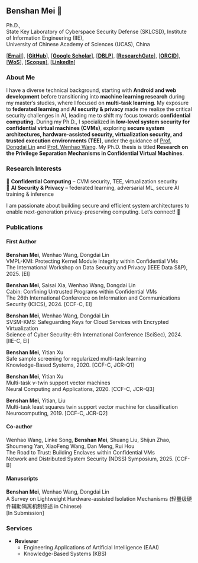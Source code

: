 ## Benshan Mei 👋  

Ph.D., \
State Key Laboratory of Cyberspace Security Defense (SKLCSD), 
Institute of Information Engineering (IIE), \
University of Chinese Academy of Sciences (UCAS), China

[[**Email**](mailto:mbs2021@163.com)], [[**GitHub**](https://github.com/mbs0221)], [[**Google Scholar**](https://scholar.google.com/citations?user=zd0JSI8AAAAJ&hl=zh-CN)], [[**DBLP**](https://dblp1.uni-trier.de/pid/238/7713.html)], [[**ResearchGate**](https://www.researchgate.net/profile/Benshan-Mei)], [[**ORCID**](https://orcid.org/0000-0002-2637-0101)], [[**WoS**](https://webofscience.clarivate.cn/wos/author/record/MTA-4527-2025)], [[**Scopus**](https://www.scopus.com/authid/detail.uri?authorId=57205729009)], [[**LinkedIn**](https://www.linkedin.com/in/%E6%9C%AC%E5%B1%B1-%E6%A2%85-85148831b/)]

### About Me  
I have a diverse technical background, starting with **Android and web development** before transitioning into **machine learning research** during my master’s studies, where I focused on **multi-task learning**. My exposure to **federated learning** and **AI security & privacy** made me realize the critical security challenges in AI, leading me to shift my focus towards **confidential computing**. During my Ph.D., I specialized in **low-level system security for confidential virtual machines (CVMs)**, exploring **secure system architectures, hardware-assisted security, virtualization security, and trusted execution environments (TEE)**, under the guidance of [Prof. Dongdai Lin](https://people.ucas.ac.cn/~ddlin) and [Prof. Wenhao Wang](https://heartever.github.io/). My Ph.D. thesis is titled **Research on the Privilege Separation Mechanisms in Confidential Virtual Machines**.

### Research Interests  
🔹 **Confidential Computing** – CVM security, TEE, virtualization security  
🔹 **AI Security & Privacy** – federated learning, adversarial ML, secure AI training & inference  

I am passionate about building secure and efficient system architectures to enable next-generation privacy-preserving computing. Let’s connect! 🚀  

### Publications

#### First Author

**Benshan Mei**, Wenhao Wang, Dongdai Lin \
VMPL-KMI: Protecting Kernel Module Integrity within Confidential VMs \
The International Workshop on Data Security and Privacy (IEEE Data S\&P), 2025. [EI] 

**Benshan Mei**, Saisai Xia, Wenhao Wang, Dongdai Lin \
Cabin: Confining Untrusted Programs within Confidential VMs \
The 26th International Conference on Information and Communications Security (ICICS), 2024. [CCF-C, EI] 

**Benshan Mei**, Wenhao Wang, Dongdai Lin \
SVSM-KMS: Safeguarding Keys for Cloud Services with Encrypted Virtualization \
Science of Cyber Security: 6th International Conference (SciSec), 2024. [IIE-C, EI] 

**Benshan Mei**, Yitian Xu \
Safe sample screening for regularized multi-task learning \
Knowledge-Based Systems, 2020. [CCF-C, JCR-Q1] 

**Benshan Mei**, Yitian Xu \
Multi-task $\nu$-twin support vector machines \
Neural Computing and Applications, 2020. [CCF-C, JCR-Q3] 

**Benshan Mei**, Yitian, Liu \
Multi-task least squares twin support vector machine for classification \
Neurocomputing, 2019. [CCF-C, JCR-Q2] 

#### Co-author

Wenhao Wang, Linke Song, **Benshan Mei**, Shuang Liu, Shijun Zhao, Shoumeng Yan, XiaoFeng Wang, Dan Meng, Rui Hou \
The Road to Trust: Building Enclaves within Confidential VMs \
Network and Distributed System Security (NDSS) Symposium, 2025. [CCF-B] 

#### Manuscripts

**Benshan Mei**, Wenhao Wang, Dongdai Lin \
A Survey on Lightweight Hardware-assisted Isolation Mechanisms (轻量级硬件辅助隔离机制综述 in Chinese) \
[In Submission]

### Services

- **Reviewer**
  - Engineering Applications of Artificial Intelligence (EAAI)
  - Knowledge-Based Systems (KBS)
